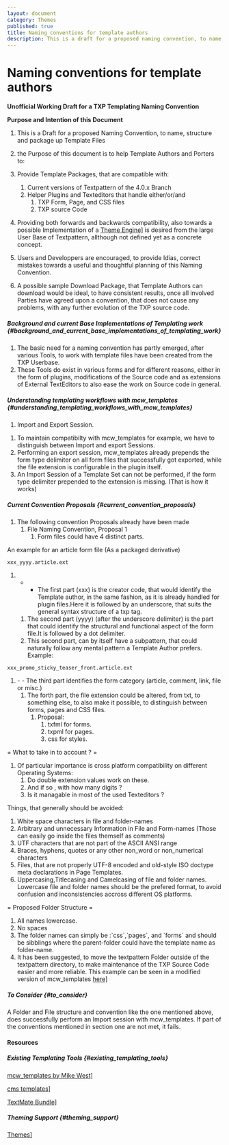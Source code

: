 ```yaml
---
layout: document
category: Themes
published: true
title: Naming conventions for template authors
description: This is a draft for a proposed naming convention, to name, structure and package up template Files.
---
```


# Naming conventions for template authors

**Unofficial Working Draft for a TXP Templating Naming Convention**

**Purpose and Intention of this Document**

1.  This is a Draft for a proposed Naming Convention, to name, structure
    and package up Template Files
2.  the Purpose of this document is to help Template Authors and Porters
    to:
3.  Provide Template Packages, that are compatible with:
    1.  Current versions of Textpattern of the 4.0.x Branch
    2.  Helper Plugins and Texteditors that handle either/or/and
        1.  TXP Form, Page, and CSS files
        2.  TXP source Code

4.  Providing both forwards and backwards compatibility, also towards a
    possible Implementation of a [Theme
    Engine\]](/home/www/zendstudio/dokuwiki/bin/doku.php?id=http:textpattern.net_wiki_index.php&title=Themes)
    is desired from the large User Base of Textpattern, allthough not
    defined yet as a concrete concept.
5.  Users and Developpers are encouraged, to provide Idias, correct
    mistakes towards a useful and thoughtful planning of this
    Naming Convention.
6.  A possible sample Download Package, that Template Authors can
    download would be ideal, to have consistent results, once all
    involved Parties have agreed upon a convention, that does not cause
    any problems, with any further evolution of the TXP source code.

##### Background and current Base Implementations of Templating work {#background_and_current_base_implementations_of_templating_work}

1.  The basic need for a naming convention has partly emerged, after
    various Tools, to work with template files have been created from
    the TXP Userbase.
2.  These Tools do exist in various forms and for different reasons,
    either in the form of plugins, modifications of the Source code and
    as extensions of External TextEditors to also ease the work on
    Source code in general.

##### Understanding templating workflows with mcw_templates {#understanding_templating_workflows_with_mcw_templates}

1.  Import and Export Session.

<!-- -->

1.  To maintain compatibilty with mcw_templates for example, we have to
    distinguish between Import and export Sessions.
2.  Performing an export session, mcw_templates already prepends the
    form type delimiter on all form files that successfully got
    exported, while the file extension is configurable in the
    plugin itself.
3.  An Import Session of a Template Set can not be performed, if the
    form type delimiter prepended to the extension is missing. (That is
    how it works)

##### Current Convention Proposals {#current_convention_proposals}

1.  The following convention Proposals already have been made
    1.  File Naming Convention, Proposal 1
        1.  Form files could have 4 distinct parts.

An example for an article form file (As a packaged derivative)

    xxx_yyyy.article.ext

1.  - - The first part (xxx) is the creator code, that would identify
    the Template author, in the same fashion, as it is already handled
    for plugin files.Here it is followed by an underscore, that suits
    the general syntax structure of a txp tag.
    1.  The second part (yyyy) (after the underscore delimiter) is the
        part that could identify the structural and functional aspect of
        the form file.It is followed by a dot delimiter.
    2.  This second part, can by itself have a subpattern, that could
        naturally follow any mental pattern a Template Author prefers.
        Example:

<!-- -->

    xxx_promo_sticky_teaser_front.article.ext

<ol>
<li>
- - The third part identifies the form category (article, comment, link,
file or misc.)

<ol>
<li>
The forth part, the file extension could be altered, from txt, to
something else, to also make it possible, to distinguish between forms,
pages and CSS files.

<ol>
<li>
Proposal:

<ol>
<li>
    txfml for forms.

</li>
<li>
    txpml for pages.

</li>
<li>
    css for styles. 

</li>
</ol>
</li>
</ol>
</li>
</ol>
</li>
</ol>
= What to take in to account ? =

1.  Of particular importance is cross platform compatibility on
    different Operating Systems:
    1.  Do double extension values work on these.
    2.  And if so , with how many digits ?
    3.  Is it managable in most of the used Texteditors ?

Things, that generally should be avoided:

1.  White space characters in file and folder-names
2.  Arbitrary and unnecessary Information in File and Form-names (Those
    can easily go inside the files themself as comments)
3.  UTF characters that are not part of the ASCII ANSI range
4.  Braces, hyphens, quotes or any other non_word or non_numerical
    characters
5.  Files, that are not properly UTF-8 encoded and old-style ISO doctype
    meta declarations in Page Templates.
6.  Uppercasing,Titlecasing and Camelcasing of file and folder names.
    Lowercase file and folder names should be the prefered format, to
    avoid confusion and inconsistencies accross different OS platforms.

= Proposed Folder Structure =

1.  All names lowercase.
2.  No spaces
3.  The folder names can simply be :\`css\`,\`pages\`, and \`forms\` and
    should be sibblings where the parent-folder could have the template
    name as folder-name.
4.  It has been suggested, to move the textpattern Folder outside of the
    textpattern directory, to make maintenance of the TXP Source Code
    easier and more reliable. This example can be seen in a modified
    version of mcw_templates
    [here\]](/home/www/zendstudio/dokuwiki/bin/doku.php?id=http:txpun.com_wiki_cms:templates)

##### To Consider {#to_consider}

A Folder and File structure and convention like the one mentioned above,
does successfully perform an Import session with mcw_templates. If part
of the conventions mentioned in section one are not met, it fails.

#### Resources

##### Existing Templating Tools {#existing_templating_tools}

[mcw_templates by Mike
West\]](/home/www/zendstudio/dokuwiki/bin/doku.php?id=http:mikewest.org_archive_mcwtemplates-v02)

[cms
templates\]](/home/www/zendstudio/dokuwiki/bin/doku.php?id=http:txpun.com_wiki_cms:templates)

[TextMate
Bundle\]](/home/www/zendstudio/dokuwiki/bin/doku.php?id=http:textpattern.org_tutorials_629_textmate-bundle-for-textpattern)

##### Theming Support {#theming_support}

[Themes\]](/home/www/zendstudio/dokuwiki/bin/doku.php?id=http:textpattern.net_wiki_index.php&title=Themes)
